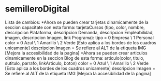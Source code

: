 ﻿# semilleroDigital
Lista de cambios:
  *Ahora se pueden crear tarjetas dinamicamente de la seccion capacitate con esta forma:
  tarjetaCursos (tipo, color, nombre, descripcion Plataforma, descripcion Demanda, descripcion Empleabilidad, imagen, descripcion Imagen, link Programa):
  tipo = 0 Empresa \\ 1 Personal
  color = 0 Azul \\ 1 Amarillo \\ 2 Verde [Esto aplica a los bordes de los cuadros unicamente]
  descripcion Imagen = Se refiere al ALT de la etiqueta IMG [Mejora la accesibilidad de la pagina]
  *Ahora se pueden crear articulos dinamicamente en la seccion Blog de esta forma:
  articulo(color, titulo, sutitulo, parrafo, linkArticulo, boton)
  color = 0 Azul \\ 1 Amarillo \\ 2 Verde [Esto aplica a los bordes de los cuadros unicamente]
  descripcion Imagen = Se refiere al ALT de la etiqueta IMG [Mejora la accesibilidad de la pagina]
  
